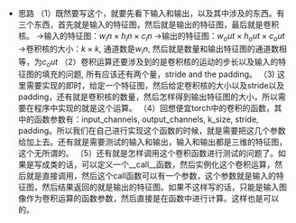 * 思路
（1）既然要写这个，就要先看下输入和输出，以及其中涉及的东西。有三个东西，首先就是输入的特征图，然后就是输出的特征图，最后就是卷积核。
->输入的特征图：$w_in \times h_in \times c_in$
->输出的特征图：$w_out \times h_out \times c_out$
->卷积核的大小：$k \times k$, 通道数是$w_in$, 然后就是数量和输出特征图的通道数相等，为$c_out$
（2）卷积运算还要涉及到的是卷积核的运动的步长以及输入的特征图的填充的问题, 所有应该还有两个量，stride and  the padding。
（3) 这里需要实现的即时，给定一个特征图，然后给定卷积核的大小以及stride以及padding，还有就是卷积核的数量，然后怎样得到输出特征图的大小，所以需要在程序中实现的就是这个运算。
（4）回想便宜torch中的卷积的函数，其中的函数参数有：input_channels, output_channels, k_size, stride, padding。所以我们在自己进行实现这个函数的时候，就是需要把这几个参数给加上去。还有就是需要测试的输入和输出，输入和输出都是三维的特征图，这个无所谓的。
（5）还有就是怎样调用这个卷积函数进行测试的问题了。如果是写成类的话，可以定义一个__call__函数，然后实例化这个卷积运算，然后就是直接调用，然后这个call函数可以有一个参数，这个参数就是输入的特征图，然后结果返回的就是输出的特征图。如果不这样写的话，只能是输入图像作为卷积运算的函数参数，然后直接是在函数中进行计算。这样也是可以的。